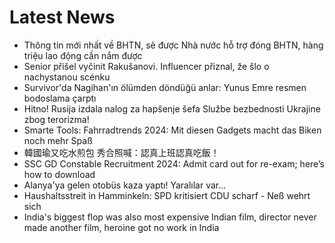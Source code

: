 # Latest News
-  Thông tin mới nhất về BHTN, sẽ được Nhà nước hỗ trợ đóng BHTN, hàng triệu lao động cần nắm được
-  Senior přišel vyčinit Rakušanovi. Influencer přiznal, že šlo o nachystanou scénku
-  Survivor'da Nagihan'ın ölümden döndüğü anlar: Yunus Emre resmen bodoslama çarptı
-  Hitno! Rusija izdala nalog za hapšenje šefa Službe bezbednosti Ukrajine zbog terorizma!
-  Smarte Tools: Fahrradtrends 2024: Mit diesen Gadgets macht das Biken noch mehr Spaß
-  韓國瑜又吃水煎包 秀合照喊：認真上班認真吃飯！
-  SSC GD Constable Recruitment 2024: Admit card out for re-exam; here’s how to download
-  Alanya'ya gelen otobüs kaza yaptı! Yaralılar var...
-  Haushaltsstreit in Hamminkeln: SPD kritisiert CDU scharf - Neß wehrt sich
-  India's biggest flop was also most expensive Indian film, director never made another film, heroine got no work in India
